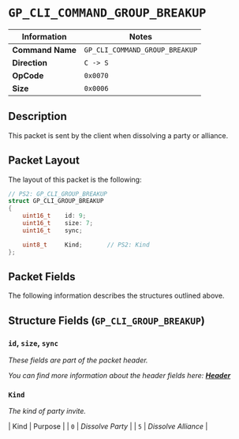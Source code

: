 # `GP_CLI_COMMAND_GROUP_BREAKUP`

| Information               | Notes |
|---                        |---    |
| **Command Name**          | `GP_CLI_COMMAND_GROUP_BREAKUP` |
| **Direction**             | `C -> S` |
| **OpCode**                | `0x0070` |
| **Size**                  | `0x0006` |

## Description

This packet is sent by the client when dissolving a party or alliance.

## Packet Layout

The layout of this packet is the following:

```cpp
// PS2: GP_CLI_GROUP_BREAKUP
struct GP_CLI_GROUP_BREAKUP
{
    uint16_t    id: 9;
    uint16_t    size: 7;
    uint16_t    sync;

    uint8_t     Kind;       // PS2: Kind
};
```

## Packet Fields

The following information describes the structures outlined above.

## Structure Fields (`GP_CLI_GROUP_BREAKUP`)

### `id`, `size`, `sync`

_These fields are part of the packet header._

_You can find more information about the header fields here: [**Header**](/world/HEADER.md)_

### `Kind`

_The kind of party invite._

| Kind | Purpose |
| `0` | _Dissolve Party_ |
| `5` | _Dissolve Alliance_ |
